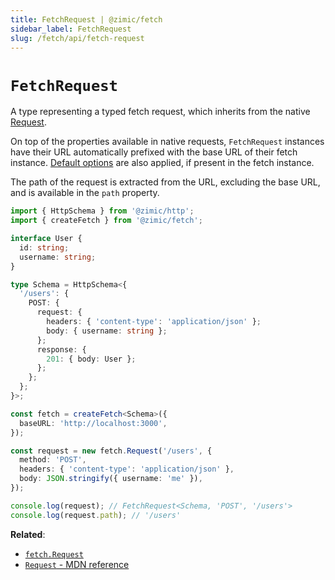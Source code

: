 ```yaml
---
title: FetchRequest | @zimic/fetch
sidebar_label: FetchRequest
slug: /fetch/api/fetch-request
---
```


# `FetchRequest`

A type representing a typed fetch request, which inherits from the native
[Request](https://developer.mozilla.org/docs/Web/API/Request).

On top of the properties available in native requests, `FetchRequest` instances have their URL automatically prefixed
with the base URL of their fetch instance. [Default options](/docs/zimic-fetch/api/2-fetch.md#fetchdefaults) are also
applied, if present in the fetch instance.

The path of the request is extracted from the URL, excluding the base URL, and is available in the `path` property.

```ts
import { HttpSchema } from '@zimic/http';
import { createFetch } from '@zimic/fetch';

interface User {
  id: string;
  username: string;
}

type Schema = HttpSchema<{
  '/users': {
    POST: {
      request: {
        headers: { 'content-type': 'application/json' };
        body: { username: string };
      };
      response: {
        201: { body: User };
      };
    };
  };
}>;

const fetch = createFetch<Schema>({
  baseURL: 'http://localhost:3000',
});

const request = new fetch.Request('/users', {
  method: 'POST',
  headers: { 'content-type': 'application/json' },
  body: JSON.stringify({ username: 'me' }),
});

console.log(request); // FetchRequest<Schema, 'POST', '/users'>
console.log(request.path); // '/users'
```

**Related**:

- [`fetch.Request`](/docs/zimic-fetch/api/2-fetch.md#fetchrequest)
- [`Request` - MDN reference](https://developer.mozilla.org/docs/Web/API/Request)
